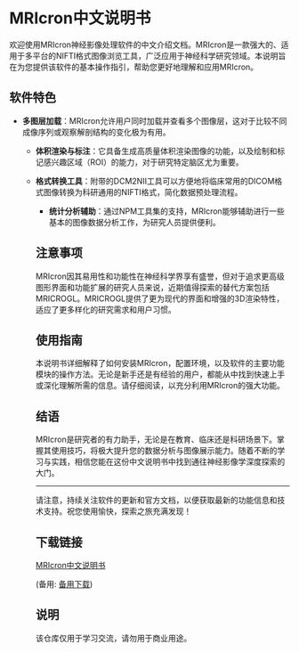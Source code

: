 # MRIcron中文说明书

欢迎使用MRIcron神经影像处理软件的中文介绍文档。MRIcron是一款强大的、适用于多平台的NIFTI格式图像浏览工具，广泛应用于神经科学研究领域。本说明旨在为您提供该软件的基本操作指引，帮助您更好地理解和应用MRIcron。

## 软件特色

- **多图层加载**：MRIcron允许用户同时加载并查看多个图像层，这对于比较不同成像序列或观察解剖结构的变化极为有用。

  - **体积渲染与标注**：它具备生成高质量体积渲染图像的功能，以及绘制和标记感兴趣区域（ROI）的能力，对于研究特定脑区尤为重要。

  - **格式转换工具**：附带的DCM2NII工具可以方便地将临床常用的DICOM格式图像转换为科研通用的NIFTI格式，简化数据预处理流程。

    - **统计分析辅助**：通过NPM工具集的支持，MRIcron能够辅助进行一些基本的图像数据分析工作，为研究人员提供便利。

    ## 注意事项

    MRIcron因其易用性和功能性在神经科学界享有盛誉，但对于追求更高级图形界面和功能扩展的研究人员来说，近期值得探索的替代方案包括MRICROGL。MRICROGL提供了更为现代的界面和增强的3D渲染特性，适应了更多样化的研究需求和用户习惯。

    ## 使用指南

    本说明书详细解释了如何安装MRIcron，配置环境，以及软件的主要功能模块的操作方法。无论是新手还是有经验的用户，都能从中找到快速上手或深化理解所需的信息。请仔细阅读，以充分利用MRIcron的强大功能。

    ## 结语

    MRIcron是研究者的有力助手，无论是在教育、临床还是科研场景下。掌握其使用技巧，将极大提升您的数据分析与图像展示能力。随着不断的学习与实践，相信您能在这份中文说明书中找到通往神经影像学深度探索的大门。

    ---

    请注意，持续关注软件的更新和官方文档，以便获取最新的功能信息和技术支持。祝您使用愉快，探索之旅充满发现！

    ## 下载链接
    [MRIcron中文说明书](https://pan.quark.cn/s/3fb65d781634) 

    (备用: [备用下载](https://pan.baidu.com/s/1veDgsP_CxvTam8XMHi8QhA?pwd=n9kt))

    ## 说明

    该仓库仅用于学习交流，请勿用于商业用途。

